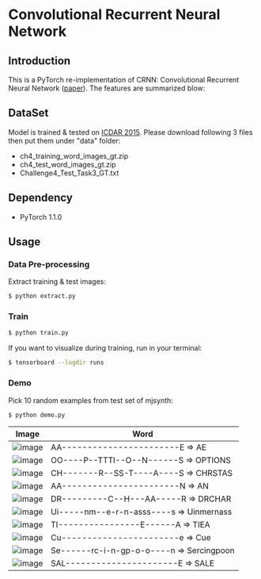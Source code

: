 # Convolutional Recurrent Neural Network

## Introduction

This is a PyTorch re-implementation of CRNN: Convolutional Recurrent Neural Network ([paper](https://arxiv.org/pdf/1507.05717.pdf)). The features are summarized blow:


## DataSet

Model is trained & tested on [ICDAR 2015](http://rrc.cvc.uab.es/?ch=4&com=downloads). Please download following 3 files then put them under "data" folder:
- ch4_training_word_images_gt.zip
- ch4_test_word_images_gt.zip
- Challenge4_Test_Task3_GT.txt

## Dependency

- PyTorch 1.1.0

## Usage
### Data Pre-processing
Extract training & test images:
```bash
$ python extract.py
```

### Train
```bash
$ python train.py
```

If you want to visualize during training, run in your terminal:
```bash
$ tensorboard --logdir runs
```

### Demo
Pick 10 random examples from test set of mjsynth:
```bash
$ python demo.py
```

Image| Word|
|----|----|
|![image](https://github.com/foamliu/CRNN-v2/raw/master/images/img_0.jpg)|AA-----------------------E => AE                  |
|![image](https://github.com/foamliu/CRNN-v2/raw/master/images/img_1.jpg)|OO----P--TTTI--O--N------S => OPTIONS             |
|![image](https://github.com/foamliu/CRNN-v2/raw/master/images/img_2.jpg)|CH-------R--SS-T----A----S => CHRSTAS             |
|![image](https://github.com/foamliu/CRNN-v2/raw/master/images/img_3.jpg)|AA-----------------------N => AN                  |
|![image](https://github.com/foamliu/CRNN-v2/raw/master/images/img_4.jpg)|DR---------C--H---AA-----R => DRCHAR              |
|![image](https://github.com/foamliu/CRNN-v2/raw/master/images/img_5.jpg)|Ui-----nm--e-r-n-asss----s => Uinmernass          |
|![image](https://github.com/foamliu/CRNN-v2/raw/master/images/img_6.jpg)|TI----------------E------A => TIEA                |
|![image](https://github.com/foamliu/CRNN-v2/raw/master/images/img_7.jpg)|Cu-----------------------e => Cue                 |
|![image](https://github.com/foamliu/CRNN-v2/raw/master/images/img_8.jpg)|Se------rc-i-n-gp-o-o----n => Sercingpoon         |
|![image](https://github.com/foamliu/CRNN-v2/raw/master/images/img_9.jpg)|SAL----------------------E => SALE                |